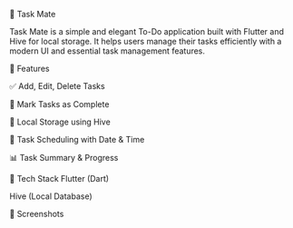 📝 Task Mate


Task Mate is a simple and elegant To-Do application built with Flutter and Hive for local storage. It helps users manage their tasks efficiently with a modern UI and essential task management features.

📌 Features


✅ Add, Edit, Delete Tasks


🔄 Mark Tasks as Complete


💾 Local Storage using Hive


📅 Task Scheduling with Date & Time


📊 Task Summary & Progress


🔧 Tech Stack
Flutter (Dart)

Hive (Local Database)


📸 Screenshots
